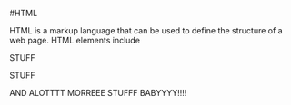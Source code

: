 #HTML







HTML is a markup language that can be used to define the structure of a web page. HTML elements include 

STUFF

STUFF

AND ALOTTTT MORREEE STUFFF BABYYYY!!!!

    
    